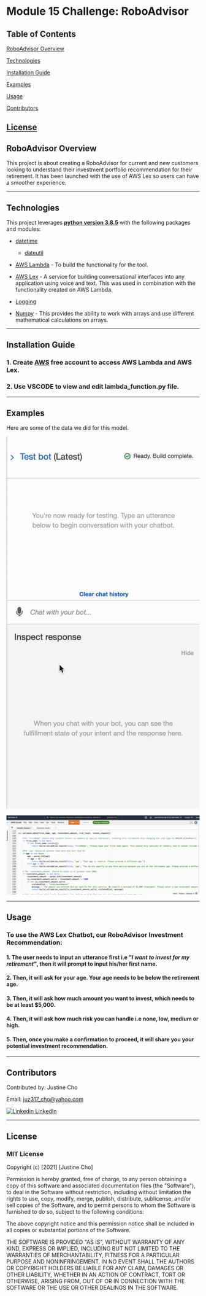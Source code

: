 # **Module 15 Challenge: RoboAdvisor**

## Table of Contents

[RoboAdvisor Overview](https://github.com/juzcho/Module_15_Challenge_RoboAdvisor#roboadvisor-overview)

[Technologies](https://github.com/juzcho/Module_15_Challenge_RoboAdvisor#technologies)

[Installation Guide](https://github.com/juzcho/Module_15_Challenge_RoboAdvisor#installation-guide)

[Examples](https://github.com/juzcho/Module_15_Challenge_RoboAdvisor#examples)

[Usage](https://github.com/juzcho/Module_15_Challenge_RoboAdvisor#usage)

[Contributors](https://github.com/juzcho/Module_15_Challenge_RoboAdvisor#contributors)

[License](https://github.com/juzcho/Module_15_Challenge_RoboAdvisor#license)
---

## RoboAdvisor Overview

This project is about creating a RoboAdvisor for current and new customers looking to understand their investment portfolio recommendation for their retirement. It has been launched with the use of AWS Lex so users can have a smoother experience.

---

## Technologies

This project leverages **[python version 3.8.5](https://www.python.org/downloads/)** with the following packages and modules:

* [datetime](https://docs.python.org/3/library/datetime.html)
  *  [dateutil](https://dateutil.readthedocs.io/en/stable/index.html)

* [AWS Lambda](https://aws.amazon.com/lambda/) - To build the functionality for the tool.

* [AWS Lex](https://aws.amazon.com/lex/) - A service for building conversational interfaces into any application using voice and text. This was used in combination with the functionality created on AWS Lambda.
 
* [Logging](https://docs.python.org/3/howto/logging.html)

* [Numpy](https://numpy.org/) - This provides the ability to work with arrays and use different mathematical calculations on arrays.

---
## Installation Guide

### 1. Create [AWS](https://aws.amazon.com/) free account to access AWS Lambda and AWS Lex. 


### 2. Use VSCODE to view and edit lambda_function.py file.

---
## Examples

Here are some of the data we did for this model.

![AWS Lex Chatbot](./Images/correct_and_incorrect_dialog_test.gif)

![AWS Lambda Code](./Images/awslambda_code.png)

---

## Usage

### To use the AWS Lex Chatbot, our RoboAdvisor Investment Recommendation:

#### 1. The user needs to input an utterance first i.e *"I want to invest for my retirement"*, then it will prompt to input his/her first name.
#### 2. Then, it will ask for your age. Your age needs to be below the retirement age. 
#### 3. Then, it will ask how much amount you want to invest, which needs to be at least $5,000.
#### 4. Then, it will ask how much risk you can handle i.e none, low, medium or high.
#### 5. Then, once you make a confirmation to proceed, it will share you your potential investment recommendation.

---

## Contributors

Contributed by: Justine Cho

Email: juz317_cho@yahoo.com

[![Linkedin](https://i.stack.imgur.com/gVE0j.png) LinkedIn](https://www.linkedin.com/in/justinecho)

---

## License

### **MIT License**

Copyright (c) [2021] [Justine Cho]

Permission is hereby granted, free of charge, to any person obtaining a copy
of this software and associated documentation files (the "Software"), to deal
in the Software without restriction, including without limitation the rights
to use, copy, modify, merge, publish, distribute, sublicense, and/or sell
copies of the Software, and to permit persons to whom the Software is
furnished to do so, subject to the following conditions:

The above copyright notice and this permission notice shall be included in all
copies or substantial portions of the Software.

THE SOFTWARE IS PROVIDED "AS IS", WITHOUT WARRANTY OF ANY KIND, EXPRESS OR
IMPLIED, INCLUDING BUT NOT LIMITED TO THE WARRANTIES OF MERCHANTABILITY,
FITNESS FOR A PARTICULAR PURPOSE AND NONINFRINGEMENT. IN NO EVENT SHALL THE
AUTHORS OR COPYRIGHT HOLDERS BE LIABLE FOR ANY CLAIM, DAMAGES OR OTHER
LIABILITY, WHETHER IN AN ACTION OF CONTRACT, TORT OR OTHERWISE, ARISING FROM,
OUT OF OR IN CONNECTION WITH THE SOFTWARE OR THE USE OR OTHER DEALINGS IN THE
SOFTWARE.
